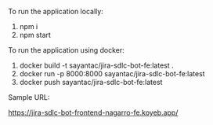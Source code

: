 To run the application locally:

1. npm i
2. npm start

To run the application using docker:

1. docker build -t sayantac/jira-sdlc-bot-fe:latest .
2. docker run -p 8000:8000 sayantac/jira-sdlc-bot-fe:latest
3. docker push sayantac/jira-sdlc-bot-fe:latest

Sample URL:

https://jira-sdlc-bot-frontend-nagarro-fe.koyeb.app/
